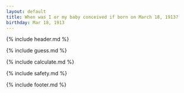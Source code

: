 ```yaml
---
layout: default
title: When was I or my baby conceived if born on March 18, 1913?
birthday: Mar 18, 1913
---
```


{% include header.md %}

{% include guess.md %}

{% include calculate.md %}

{% include safety.md %}

{% include footer.md %}



